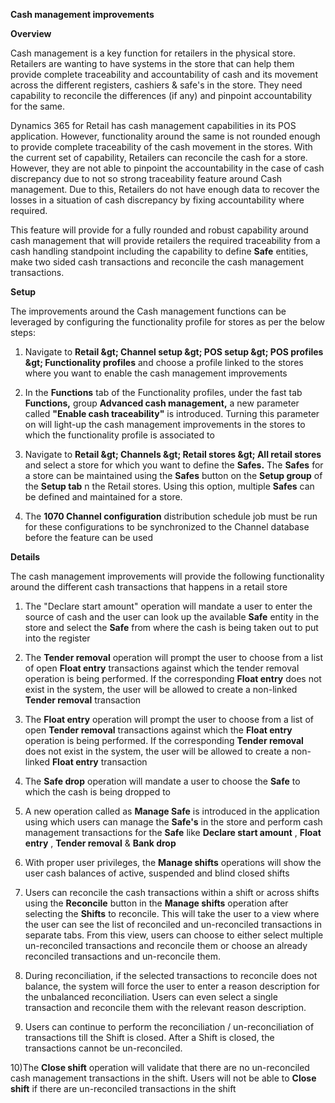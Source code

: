 **Cash management improvements**

**Overview**

Cash management is a key function for retailers in the physical store. Retailers are wanting to have systems in the store that can help them provide complete traceability and accountability of cash and its movement across the different registers, cashiers &amp; safe&#39;s in the store. They need capability to reconcile the differences (if any) and pinpoint accountability for the same.

Dynamics 365 for Retail has cash management capabilities in its POS application. However, functionality around the same is not rounded enough to provide complete traceability of the cash movement in the stores. With the current set of capability, Retailers can reconcile the cash for a store. However, they are not able to pinpoint the accountability in the case of cash discrepancy due to not so strong traceability feature around Cash management. Due to this, Retailers do not have enough data to recover the losses in a situation of cash discrepancy by fixing accountability where required.

This feature will provide for a fully rounded and robust capability around cash management that will provide retailers the required traceability from a cash handling standpoint including the capability to define **Safe** entities, make two sided cash transactions and reconcile the cash management transactions.

**Setup**

The improvements around the Cash management functions can be leveraged by configuring the functionality profile for stores as per the below steps:

1) Navigate to **Retail \&gt; Channel setup \&gt; POS setup \&gt; POS profiles \&gt; Functionality profiles** and choose a profile linked to the stores where you want to enable the cash management improvements

2) In the **Functions** tab of the Functionality profiles, under the fast tab **Functions,** group **Advanced cash management,** a new parameter called **&quot;Enable cash traceability&quot;** is introduced. Turning this parameter on will light-up the cash management improvements in the stores to which the functionality profile is associated to

3) Navigate to **Retail \&gt; Channels \&gt; Retail stores \&gt; All retail stores** and select a store for which you want to define the **Safes.** The **Safes** for a store can be maintained using the **Safes** button on the **Setup group** of the **Setup tab** n the Retail stores. Using this option, multiple **Safes** can be defined and maintained for a store.

4) The **1070 Channel configuration** distribution schedule job must be run for these configurations to be synchronized to the Channel database before the feature can be used

**Details**

The cash management improvements will provide the following functionality around the different cash transactions that happens in a retail store

1) The &quot;Declare start amount&quot; operation will mandate a user to enter the source of cash and the user can look up the available **Safe** entity in the store and select the **Safe** from where the cash is being taken out to put into the register

2) The **Tender removal** operation will prompt the user to choose from a list of open **Float entry** transactions against which the tender removal operation is being performed. If the corresponding **Float entry** does not exist in the system, the user will be allowed to create a non-linked **Tender removal** transaction

3) The **Float entry** operation will prompt the user to choose from a list of open **Tender removal** transactions against which the **Float entry** operation is being performed. If the corresponding **Tender removal** does not exist in the system, the user will be allowed to create a non-linked **Float entry** transaction

4) The **Safe drop** operation will mandate a user to choose the **Safe** to which the cash is being dropped to

5) A new operation called as **Manage Safe** is introduced in the application using which users can manage the **Safe&#39;s** in the store and perform cash management transactions for the **Safe** like **Declare start amount** , **Float entry** , **Tender removal** &amp; **Bank drop**

6) With proper user privileges, the **Manage shifts** operations will show the user cash balances of active, suspended and blind closed shifts

7) Users can reconcile the cash transactions within a shift or across shifts using the **Reconcile** button in the **Manage shifts** operation after selecting the **Shifts** to reconcile. This will take the user to a view where the user can see the list of reconciled and un-reconciled transactions in separate tabs. From this view, users can choose to either select multiple un-reconciled transactions and reconcile them or choose an already reconciled transactions and un-reconcile them.

8) During reconciliation, if the selected transactions to reconcile does not balance, the system will force the user to enter a reason description for the unbalanced reconciliation. Users can even select a single transaction and reconcile them with the relevant reason description.

9) Users can continue to perform the reconciliation / un-reconciliation of transactions till the Shift is closed. After a Shift is closed, the transactions cannot be un-reconciled.

10)The **Close shift** operation will validate that there are no un-reconciled cash management transactions in the shift. Users will not be able to **Close shift** if there are un-reconciled transactions in the shift
